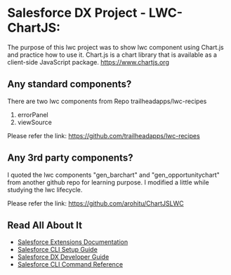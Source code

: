 # Salesforce DX Project - LWC-ChartJS:

The purpose of this lwc project was to show lwc component using Chart.js and practice how to use it.
Chart.js is a chart library that is available as a client-side JavaScript package.
https://www.chartjs.org

## Any standard components?

There are two lwc components from Repo trailheadapps/lwc-recipes
1. errorPanel
2. viewSource

Please refer the link: https://github.com/trailheadapps/lwc-recipes

## Any 3rd party components?

I quoted the lwc components "gen_barchart" and "gen_opportunitychart" from another github repo for learning purpose.
I modified a little while studying the lwc lifecycle.

Please refer the link: https://github.com/arohitu/ChartJSLWC

## Read All About It

- [Salesforce Extensions Documentation](https://developer.salesforce.com/tools/vscode/)
- [Salesforce CLI Setup Guide](https://developer.salesforce.com/docs/atlas.en-us.sfdx_setup.meta/sfdx_setup/sfdx_setup_intro.htm)
- [Salesforce DX Developer Guide](https://developer.salesforce.com/docs/atlas.en-us.sfdx_dev.meta/sfdx_dev/sfdx_dev_intro.htm)
- [Salesforce CLI Command Reference](https://developer.salesforce.com/docs/atlas.en-us.sfdx_cli_reference.meta/sfdx_cli_reference/cli_reference.htm)
